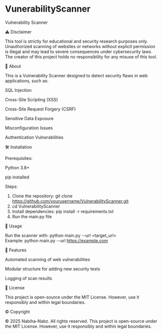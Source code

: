 # VunerabilityScanner
Vulnerability Scanner

⚠️ Disclaimer

This tool is strictly for educational and security research purposes only. Unauthorized scanning of websites or networks without explicit permission is illegal and may lead to severe consequences under cybersecurity laws. The creator of this project holds no responsibility for any misuse of this tool.

📌 About

This is a Vulnerability Scanner designed to detect security flaws in web applications, such as:

SQL Injection

Cross-Site Scripting (XSS)

Cross-Site Request Forgery (CSRF)

Sensitive Data Exposure

Misconfiguration Issues

Authentication Vulnerabilities

🛠 Installation

Prerequisites:

Python 3.8+

pip installed

Steps:

1. Clone the repository: git clone https://github.com/yourusername/VulnerabilityScanner.git
2. cd VulnerabilityScanner
3. Install dependencies: pip install -r requirements.txt
4. Run the main.py file

🚀 Usage

Run the scanner with: python main.py --url <target_url>
<br>
Example: python main.py --url https://example.com

📝 Features

Automated scanning of web vulnerabilities

Modular structure for adding new security tests

Logging of scan results

📜 License

This project is open-source under the MIT License. However, use it responsibly and within legal boundaries.

© Copyright

© 2025 Nabiha-Nabz. All rights reserved.
This project is open-source under the MIT License. However, use it responsibly and within legal boundaries.
